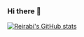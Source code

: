 ### Hi there 👋

<!--
**codingbylch/codingbylch** is a ✨ _special_ ✨ repository because its `README.md` (this file) appears on your GitHub profile.

Here are some ideas to get you started:

- 🔭 I’m currently working on ...
- 🌱 I’m currently learning ...
- 👯 I’m looking to collaborate on ...
- 🤔 I’m looking for help with ...
- 💬 Ask me about ...
- 📫 How to reach me: ...
- 😄 Pronouns: ...
- ⚡ Fun fact: ...
-->
[![Reirabi's GitHub stats](https://github-readme-stats.vercel.app/api?username=codingbylch)](https://github.com/anuraghazra/github-readme-stats)
